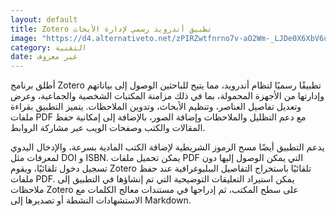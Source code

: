 ```yaml
---
layout: default
title: Zotero تطبيق أندرويد رسمي لإدارة الأبحاث
image: "https://d4.alternativeto.net/zPIRZwtfnrno7v-aO2Wm-_LJDe0X6XbV6ububQne6Gc/rs:fill:1520:760:0/g:ce:0:0/YWJzOi8vZGlzdC9jb250ZW50LzE3NDkxNTIxNzAyMzMucG5n.png"
category: التقنية
date: غير معروف
---
```


أطلق برنامج Zotero تطبيقًا رسميًا لنظام أندرويد، مما يتيح للباحثين الوصول إلى بياناتهم وإدارتها من الأجهزة المحمولة، بما في ذلك مزامنة المكتبات الشخصية والجماعية، وعرض وتعديل تفاصيل العناصر، وتنظيم الأبحاث، وتدوين الملاحظات. يتميز التطبيق بقراءة ملفات PDF مع دعم التظليل والملاحظات وإضافة الصور، بالإضافة إلى إمكانية حفظ المقالات والكتب وصفحات الويب عبر مشاركة الروابط.

يدعم التطبيق أيضًا مسح الرموز الشريطية لإضافة الكتب المادية بسرعة، والإدخال اليدوي لمعرفات مثل DOI و ISBN. يمكن تحميل ملفات PDF التي يمكن الوصول إليها دون تسجيل دخول تلقائيًا، ويقوم Zotero تلقائيًا باستخراج التفاصيل الببليوغرافية عند حفظ ملفات PDF. يمكن استيراد التعليقات التوضيحية التي تم إنشاؤها في التطبيق إلى ملاحظات Zotero على سطح المكتب، ثم إدراجها في مستندات معالج الكلمات مع الاستشهادات النشطة أو تصديرها إلى Markdown.
